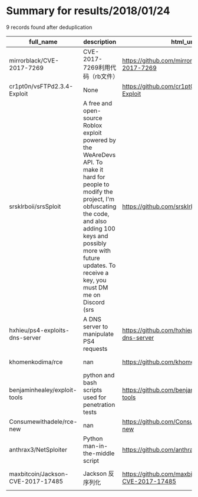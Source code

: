 
# Summary for results/2018/01/24
    
9 records found after deduplication

| full_name | description | html_url | matched_list | matched_count | pushed_at | size | stargazers_count | language | forks_count | vul_ids |
|-----------------------------------|------------------------------------------------------------------------------------------------------------------------------------------------------------------------------------------------------------------------------------------------------------------|------------------------------------------------------|-----------------------|-----------------|---------------------------|--------|--------------------|------------|---------------|--------------------|
| mirrorblack/CVE-2017-7269 | CVE-2017-7269利用代码（rb文件） | https://github.com/mirrorblack/CVE-2017-7269 | ['cve-2'] | 1 | 2018-01-24 03:51:59+00:00 | 0 | 0 | | 0 | ['CVE-2017-7269'] |
| cr1pt0n/vsFTPd2.3.4-Exploit | None | https://github.com/cr1pt0n/vsFTPd2.3.4-Exploit | ['exploit'] | 1 | 2018-01-24 04:21:09+00:00 | 2 | 2 | Python | 1 | [] |
| srsklrboii/srsSploit | A free and open-source Roblox exploit powered by the WeAreDevs API. To make it hard for people to modify the project, I'm obfuscating the code, and also adding 100 keys and possibly more with future updates. To receive a key, you must DM me on Discord (srs | https://github.com/srsklrboii/srsSploit | ['exploit', 'sploit'] | 2 | 2018-01-24 06:55:04+00:00 | 2 | 0 | | 1 | [] |
| hxhieu/ps4-exploits-dns-server | A DNS server to manipulate PS4 requests | https://github.com/hxhieu/ps4-exploits-dns-server | ['exploit'] | 1 | 2018-01-24 09:16:07+00:00 | 45 | 0 | JavaScript | 0 | [] |
| khomenkodima/rce | nan | https://github.com/khomenkodima/rce | ['rce'] | 1 | 2018-01-24 09:25:09+00:00 | 3 | 0 | PHP | 0 | [] |
| benjaminhealey/exploit-tools | python and bash scripts used for penetration tests | https://github.com/benjaminhealey/exploit-tools | ['exploit'] | 1 | 2018-01-24 16:42:31+00:00 | 1 | 0 | Python | 0 | [] |
| Consumewithadele/rce-new | nan | https://github.com/Consumewithadele/rce-new | ['rce'] | 1 | 2018-01-24 20:28:24+00:00 | 16 | 0 | PHP | 0 | [] |
| anthrax3/NetSploiter | Python man-in-the-middle script | https://github.com/anthrax3/NetSploiter | ['sploit'] | 1 | 2018-01-24 15:19:59+00:00 | 2 | 0 | Python | 0 | [] |
| maxbitcoin/Jackson-CVE-2017-17485 | Jackson 反序列化 | https://github.com/maxbitcoin/Jackson-CVE-2017-17485 | ['cve-2'] | 1 | 2018-01-24 03:03:53+00:00 | 12315 | 1 | Java | 9 | ['CVE-2017-17485'] |
